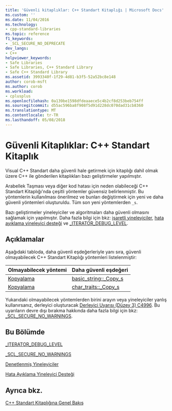 ```yaml
---
title: 'Güvenli kitaplıklar: C++ Standart Kitaplığı | Microsoft Docs'
ms.custom: ''
ms.date: 11/04/2016
ms.technology:
- cpp-standard-libraries
ms.topic: reference
f1_keywords:
- _SCL_SECURE_NO_DEPRECATE
dev_langs:
- C++
helpviewer_keywords:
- Safe Libraries
- Safe Libraries, C++ Standard Library
- Safe C++ Standard Library
ms.assetid: 3993340f-1f29-4d81-b3f5-52a52bc8e148
author: corob-msft
ms.author: corob
ms.workload:
- cplusplus
ms.openlocfilehash: 0a139be1598dfdeaaece5c4b2cf8d253beb754ff
ms.sourcegitcommit: d55ac596ba8f908f5d91d228dc070dad31cb8360
ms.translationtype: MT
ms.contentlocale: tr-TR
ms.lasthandoff: 05/08/2018
---
```

# <a name="safe-libraries-c-standard-library"></a>Güvenli Kitaplıklar: C++ Standart Kitaplık

Visual C++ Standart daha güvenli hale getirmek için kitaplığı dahil olmak üzere C++ ile gönderilen kitaplıkları bazı geliştirmeler yapılmıştır.

Arabellek Taşması veya diğer kod hatası için neden olabileceği C++ Standart Kitaplığı'nda çeşitli yöntemler güvensiz belirlenmiştir. Bu yöntemlerin kullanılması önerilmez ve bunları değiştirmek için yeni ve daha güvenli yöntemleri oluşturuldu. Tüm son yeni yöntemlerden `_s`.

Bazı geliştirmeler yineleyiciler ve algoritmaları daha güvenli olmasını sağlamak için yapılmıştır. Daha fazla bilgi için bkz: [işaretli yineleyiciler](../standard-library/checked-iterators.md), [hata ayıklama yineleyici desteği](../standard-library/debug-iterator-support.md) ve [_ITERATOR_DEBUG_LEVEL](../standard-library/iterator-debug-level.md).

## <a name="remarks"></a>Açıklamalar

Aşağıdaki tabloda, daha güvenli eşdeğerleriyle yanı sıra, güvenli olmayabilecek C++ Standart Kitaplığı yöntemleri listelenmiştir:

|Olmayabilecek yöntemi|Daha güvenli eşdeğeri|
|-------------------------------|----------------------|
|[Kopyalama](../standard-library/basic-string-class.md#copy)|[basic_string::_Copy_s](../standard-library/basic-string-class.md#copy_s)|
|[Kopyalama](../standard-library/char-traits-struct.md#copy)|[char_traits::_Copy_s](../standard-library/char-traits-struct.md#copy_s)|

Yukarıdaki olmayabilecek yöntemlerden birini arayın veya yineleyiciler yanlış kullanırsanız, derleyici oluşturacak [Derleyici Uyarısı (Düzey 3) C4996](../error-messages/compiler-warnings/compiler-warning-level-3-c4996.md). Bu uyarıların devre dışı bırakma hakkında daha fazla bilgi için bkz: [_SCL_SECURE_NO_WARNINGS](../standard-library/scl-secure-no-warnings.md).

## <a name="in-this-section"></a>Bu Bölümde

[_ITERATOR_DEBUG_LEVEL](../standard-library/iterator-debug-level.md)

[_SCL_SECURE_NO_WARNINGS](../standard-library/scl-secure-no-warnings.md)

[Denetlenmiş Yineleyiciler](../standard-library/checked-iterators.md)

[Hata Ayıklama Yineleyici Desteği](../standard-library/debug-iterator-support.md)

## <a name="see-also"></a>Ayrıca bkz.

[C++ Standart Kitaplığına Genel Bakış](../standard-library/cpp-standard-library-overview.md)<br/>
